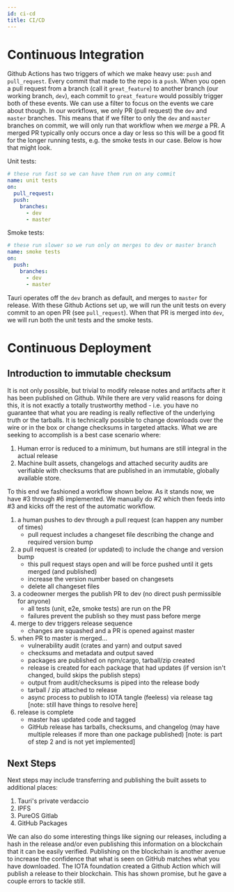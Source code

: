 ```yaml
---
id: ci-cd
title: CI/CD
---
```


# Continuous Integration

Github Actions has two triggers of which we make heavy use: `push` and `pull_request`. Every commit that made to the repo is a `push`. When you open a pull request from a branch (call it `great_feature`) to another branch (our working branch, `dev`), each commit to `great_feature` would possibly trigger both of these events. We can use a filter to focus on the events we care about though. In our workflows, we only PR (pull request) the `dev` and `master` branches. This means that if we filter to only the `dev` and `master` branches on commit, we will only run that workflow when we _merge_ a PR. A merged PR typically only occurs once a day or less so this will be a good fit for the longer running tests, e.g. the smoke tests in our case. Below is how that might look.

Unit tests:

```yml
# these run fast so we can have them run on any commit
name: unit tests
on:
  pull_request:
  push:
    branches:
      - dev
      - master
```

Smoke tests:

```yml
# these run slower so we run only on merges to dev or master branch
name: smoke tests
on:
  push:
    branches:
      - dev
      - master
```

Tauri operates off the `dev` branch as default, and merges to `master` for release. With these Github Actions set up, we will run the unit tests on every commit to an open PR (see `pull_request`). When that PR is merged into `dev`, we will run both the unit tests and the smoke tests.

# Continuous Deployment

## Introduction to immutable checksum

It is not only possible, but trivial to modify release notes and artifacts after it has been published on Github. While there are very valid reasons for doing this, it is not exactly a totally trustworthy method - i.e. you have no guarantee that what you are reading is really reflective of the underlying truth or the tarballs. It is technically possible to change downloads over the wire or in the box or change checksums in targeted attacks. What we are seeking to accomplish is a best case scenario where:

1. Human error is reduced to a minimum, but humans are still integral in the actual release
2. Machine built assets, changelogs and attached security audits are verifiable with checksums that are published in an immutable, globally available store.

To this end we fashioned a workflow shown below. As it stands now, we have #3 through #6 implemented. We manually do #2 which then feeds into #3 and kicks off the rest of the automatic workflow.

1. a human pushes to dev through a pull request (can happen any number of times)
   - pull request includes a changeset file describing the change and required version bump
2. a pull request is created (or updated) to include the change and version bump
   - this pull request stays open and will be force pushed until it gets merged (and published)
   - increase the version number based on changesets
   - delete all changeset files
3. a codeowner merges the publish PR to dev (no direct push permissible for anyone)
   - all tests (unit, e2e, smoke tests) are run on the PR
   - failures prevent the publish so they must pass before merge
4. merge to dev triggers release sequence
   - changes are squashed and a PR is opened against master
5. when PR to master is merged...
   - vulnerability audit (crates and yarn) and output saved
   - checksums and metadata and output saved
   - packages are published on npm/cargo, tarball/zip created
   - release is created for each package that had updates (if version isn't changed, build skips the publish steps)
   - output from audit/checksums is piped into the release body
   - tarball / zip attached to release
   - async process to publish to IOTA tangle (feeless) via release tag [note: still have things to resolve here]
6. release is complete
   - master has updated code and tagged
   - GitHub release has tarballs, checksums, and changelog (may have multiple releases if more than one package published) [note: is part of step 2 and is not yet implemented]

## Next Steps

Next steps may include transferring and publishing the built assets to additional places:

1. Tauri's private verdaccio
2. IPFS
3. PureOS Gitlab
4. GitHub Packages

We can also do some interesting things like signing our releases, including a hash in the release and/or even publishing this information on a blockchain that it can be easily verified. Publishing on the blockchain is another avenue to increase the confidence that what is seen on GitHub matches what you have downloaded. The IOTA foundation created a Github Action which will publish a release to their blockchain. This has shown promise, but he gave a couple errors to tackle still.
